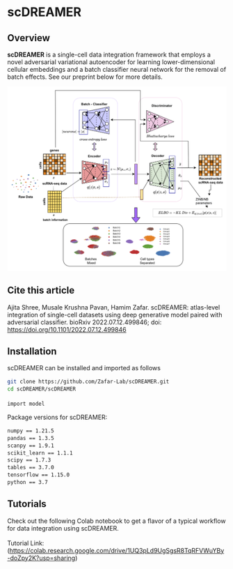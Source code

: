 # scDREAMER
## Overview
**scDREAMER** is a single-cell data integration framework that employs a novel adversarial variational autoencoder for learning lower-dimensional cellular embeddings and a batch classifier neural network for the removal of batch effects. See our preprint below for more details. 

<img src='architecture.png'>

## Cite this article
Ajita Shree, Musale Krushna Pavan, Hamim Zafar. scDREAMER: atlas-level integration of single-cell datasets using deep generative model paired with adversarial classifier. bioRxiv 2022.07.12.499846; doi: https://doi.org/10.1101/2022.07.12.499846 

## Installation

scDREAMER can be installed and imported as follows <br />
```bash
git clone https://github.com/Zafar-Lab/scDREAMER.git
cd scDREAMER/scDREAMER

import model
```

Package versions for scDREAMER: <br />
```bash
numpy == 1.21.5 
pandas == 1.3.5 
scanpy == 1.9.1 
scikit_learn == 1.1.1 
scipy == 1.7.3 
tables == 3.7.0 
tensorflow == 1.15.0 
python == 3.7 
```

## Tutorials
Check out the following Colab notebook to get a flavor of a typical workflow for data integration using scDREAMER. <br /> <br />
Tutorial Link: (https://colab.research.google.com/drive/1UQ3pLd9UgSgsR8TqRFVWuYBy-doZpy2K?usp=sharing) 

